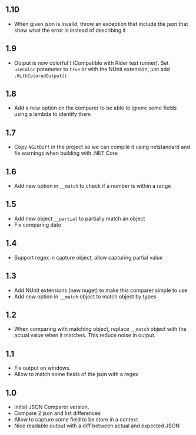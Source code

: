 ## 1.10

- When given json is invalid, throw an exception that include the json that show what the error is instead of describing it

## 1.9

- Output is now colorful ! (Compatible with Rider test runner). Set `useColor` parameter to `true` or with the NUnit extension, just add `.WithColoredOutput()`

## 1.8

- Add a new option on the comparer to be able to ignore some fields using a lambda to identify them

## 1.7

- Copy `NGitDiff` in the project so we can compile it using netstandard and fix warnings when building with .NET Core

## 1.6

- Add new option in `__match` to check if a number is within a range

## 1.5

- Add new object `__partial` to partially match an object
- Fix comparing date

## 1.4

- Support regex in capture object, allow capturing partial value

## 1.3

- Add NUnit extensions (new nuget) to make this comparer simple to use
- Add new option in `__match` object to match object by types

## 1.2

- When comparing with matching object, replace `__match` object with the actual value when it matches. This reduce noise in output.

## 1.1

- Fix output on windows.
- Allow to match some fields of the json with a regex

## 1.0

- Initial JSON Comparer version.
- Compare 2 json and list differences
- Allow to capture some field to be store in a context
- Nice readable output with a diff between actual and expected JSON
